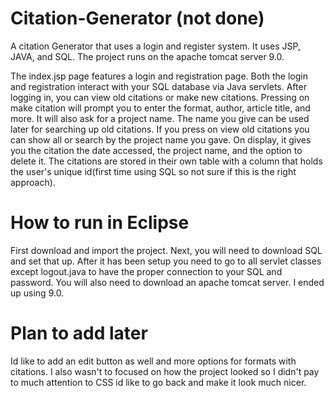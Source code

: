 # Citation-Generator (not done)
A citation Generator that uses a login and register system. It uses JSP, JAVA, and SQL. The project runs on the apache tomcat server 9.0. 

The index.jsp page features a login and registration page. Both the login and registration interact with your SQL database via Java servlets. After logging in, you can view old citations or make new citations. Pressing on make citation will prompt you to enter the format, author, article title, and more. It will also ask for a project name. The name you give can be used later for searching up old citations. If you press on view old citations you can show all or search by the project name you gave. On display, it gives you the citation the date accessed, the project name, and the option to delete it. The citations are stored in their own table with a column that holds the user's unique id(first time using SQL so not sure if this is the right approach). 

# How to run in Eclipse 
First download and import the project. Next, you will need to  download SQL and set that up. After it has been setup you need to go to all servlet classes except logout.java to have the proper connection to your SQL and password. You will also need to download an apache tomcat server. I ended up using 9.0. 

# Plan to add later 
Id like to add an edit button as well and more options for formats with citations. I also wasn't to focused on how the project looked so I didn't pay to much attention to CSS id like to go back and make it look much nicer.
